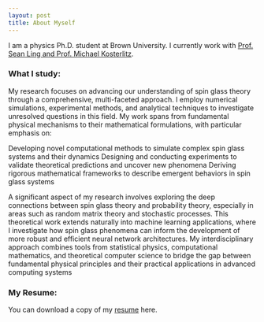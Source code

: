 ```yaml
---
layout: post
title: About Myself
---
```


I am a physics Ph.D. student at Brown University. I currently work with <a href="https://sites.brown.edu/ling-lab/">Prof. Sean Ling and Prof. Michael Kosterlitz</a>.
### What I study:
My research focuses on advancing our understanding of spin glass theory through a comprehensive, multi-faceted approach. I employ numerical simulations, experimental methods, and analytical techniques to investigate unresolved questions in this field. My work spans from fundamental physical mechanisms to their mathematical formulations, with particular emphasis on:

Developing novel computational methods to simulate complex spin glass systems and their dynamics
Designing and conducting experiments to validate theoretical predictions and uncover new phenomena
Deriving rigorous mathematical frameworks to describe emergent behaviors in spin glass systems

A significant aspect of my research involves exploring the deep connections between spin glass theory and probability theory, especially in areas such as random matrix theory and stochastic processes. This theoretical work extends naturally into machine learning applications, where I investigate how spin glass phenomena can inform the development of more robust and efficient neural network architectures.
My interdisciplinary approach combines tools from statistical physics, computational mathematics, and theoretical computer science to bridge the gap between fundamental physical principles and their practical applications in advanced computing systems
### My Resume:
You can download a copy of my <a href="./Resume_2024.pdf"> resume</a> here.
